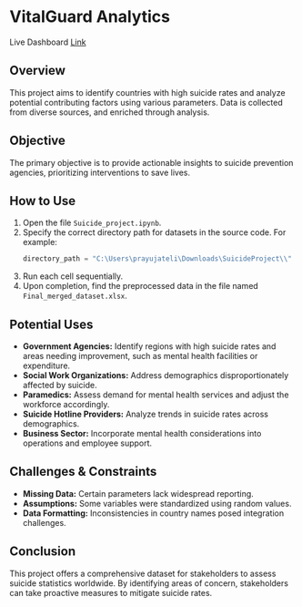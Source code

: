 # VitalGuard Analytics

Live Dashboard [Link](https://public.tableau.com/app/profile/prayuja.teli/viz/VitalGuardAnalytics/Dashboard1?publish=yes)

## Overview
This project aims to identify countries with high suicide rates and analyze potential contributing factors using various parameters. Data is collected from diverse sources, and enriched through analysis.


## Objective
The primary objective is to provide actionable insights to suicide prevention agencies, prioritizing interventions to save lives.

## How to Use
1. Open the file `Suicide_project.ipynb`.
2. Specify the correct directory path for datasets in the source code. For example:
   ```python
   directory_path = "C:\Users\prayujateli\Downloads\SuicideProject\\"
   ```
3. Run each cell sequentially.
4. Upon completion, find the preprocessed data in the file named `Final_merged_dataset.xlsx`.

## Potential Uses
- **Government Agencies:** Identify regions with high suicide rates and areas needing improvement, such as mental health facilities or expenditure.
- **Social Work Organizations:** Address demographics disproportionately affected by suicide.
- **Paramedics:** Assess demand for mental health services and adjust the workforce accordingly.
- **Suicide Hotline Providers:** Analyze trends in suicide rates across demographics.
- **Business Sector:** Incorporate mental health considerations into operations and employee support.

## Challenges & Constraints
- **Missing Data:** Certain parameters lack widespread reporting.
- **Assumptions:** Some variables were standardized using random values.
- **Data Formatting:** Inconsistencies in country names posed integration challenges.

## Conclusion
This project offers a comprehensive dataset for stakeholders to assess suicide statistics worldwide. By identifying areas of concern, stakeholders can take proactive measures to mitigate suicide rates.
